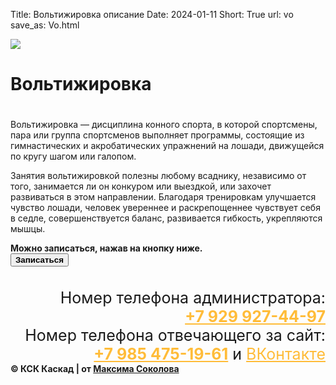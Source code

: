 Title: Вольтижировка описание
Date: 2024-01-11
Short: True
url: vo
save_as: Vo.html

<div class="emblem_mini">
          <a href="/"><img src="/theme/images/emblemob.png"></a>

<div class='albob2'>
     <h1 class='alb2'>Вольтижировка<h1>
</div>
<div class="description">
     <p>Вольтижировка — дисциплина конного спорта, в которой спортсмены, пара или группа спортсменов выполняет программы, состоящие из гимнастических и акробатических упражнений на лошади, движущейся по кругу шагом или галопом.</p>
     <p>Занятия вольтижировкой полезны любому всаднику, независимо от того, занимается ли он конкуром или выездкой, или захочет развиваться в этом направлении. Благодаря тренировкам улучшается чувство лошади, человек увереннее и раскрепощеннее чувствует себя в седле, совершенствуется баланс, развивается гибкость, укрепляются мышцы.</p>
</div>
<div class="op"><b>Можно записаться, нажав на кнопку ниже.</b></div>
<div class="buttons_gl">
     <a href="/training"><button class="button_gl2"><b>Записаться</b></button></a>
</div>
<div class="content">
     <a class='gl' href="/theme/images/Vol.jpg" style='background-image: url("/theme/images/Vol.jpg")'><p></p></a>
     <a class='gl' href="/theme/images/Volll.jpg" style='background-image: url("/theme/images/Volll.jpg")'><p></p></a>
     <a class='gl' href="/theme/images/Vol4.jpg" style='background-image: url("/theme/images/Vol4.jpg")'><p></p></a>
     <a class='gl' href="/theme/images/Vol5.jpg" style='background-image: url("/theme/images/Vol5.jpg")'><p></p></a>
</div>

<div class="footer2" style='margin-top: 35px;'>
     <div class='titlef' style='text-align: right; font-size: 25px;'>Номер телефона администратора: <br><a href="tel:+79299274497" style='color: #FFBC39;'><b>+7 929 927-44-97</b></a></div>
     <div class='titlef' style='text-align: right; font-size: 25px;'>Номер телефона отвечающего за сайт: <br><a href="tel:+79854751961" style='color: #FFBC39;'><b>+7 985 475-19-61</b></a> и <a href="https://vk.com/maxim_lyubertsy" style='color: #FFBC39;'>ВКонтакте</a></div>
     <div class="contein3"><b>© КСК Каскад | от <a href='https://vk.com/maxim_lyubertsy'>Максима Соколова</a></b></div>
</div>